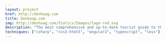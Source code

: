 ```yaml
---
layout: project
href: http://denhaag.com
title: Denhaag.com
img: http://denhaag.com/Statics/Images/logo-red.svg
description: "The most comprehensive and up-to-date tourist guide to the Hague. Developing the front-end for the custom CMS (c# / razor, angular.js / typescript, less)."
techniques: ["csharp", "css3-html5", "angular2", "typescript", "less"]
---
```


